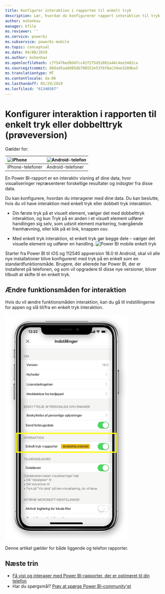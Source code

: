 ```yaml
---
title: Konfigurer interaktion i rapporten til enkelt tryk
description: Lær, hvordan du konfigurerer rapport interaktion til tryk på en enkelt eller dobbelt.
author: mshenhav
manager: kfile
ms.reviewer: ''
ms.service: powerbi
ms.subservice: powerbi-mobile
ms.topic: conceptual
ms.date: 04/08/2019
ms.author: mshenhav
ms.openlocfilehash: c7f5476ed9d47cc42f275d51801a44c4ee3482ca
ms.sourcegitcommit: 60dad5aa0d85db790553e537bf8ac34ee3289ba3
ms.translationtype: MT
ms.contentlocale: da-DK
ms.lasthandoff: 05/29/2019
ms.locfileid: "61340587"
---
```

# <a name="configure-report-interaction-to-single-tap-or-double-tap-preview"></a>Konfigurer interaktion i rapporten til enkelt tryk eller dobbelttryk (prøveversion)
Gælder for:

| ![iPhone](././media/mobile-reports-in-the-mobile-apps/ios-logo-40-px.png) | ![Android-telefon](././media/mobile-reports-in-the-mobile-apps/android-logo-40-px.png) | 
|:--- |:--- |
| iPhone-telefoner |Android-telefoner |

En Power BI-rapport er en interaktiv visning af dine data, hvor visualiseringer repræsenterer forskellige resultater og indsigter fra disse data.

Du kan konfigurere, hvordan du interagerer med dine data. Du kan beslutte, hvis du vil have interaktion med enkelt tryk eller dobbelt tryk interaktion.

* Din første tryk på et visuelt element, vælger det med dobbelttryk interaktion, og kun Tryk på en anden i et visuelt element udfører handlingen sig selv, som udsnit element markering, tværgående fremhævning, eller klik på et link, knappen osv.

* Med enkelt tryk interaktion, et enkelt tryk gør begge dele – vælger det visuelle element og udfører en handling.
![Power BI mobile enkelt tryk](./media/mobile-app-single-tap/single-tap-2.gif)


Starter fra Power BI til iOS og 112540 appversion 18.0 til Android, skal vil alle nye installationer blive konfigureret med tryk på en enkelt som en standardfunktionsmåde.
Brugere, der allerede har Power BI, der er installeret på telefonen, og som vil opgradere til disse nye versioner, bliver tilbudt at skifte til en enkelt tryk.

## <a name="change-interaction-behavior"></a>Ændre funktionsmåden for interaktion

Hvis du vil ændre funktionsmåden interaktion, kan du gå til indstillingerne for appen og slå til/fra en enkelt tryk interaktion.

![Powerbi – mobil ændre interaktion i rapporten](./media/mobile-app-single-tap/configure-single-tap.png)

Denne artikel gælder for både liggende og telefon rapporter.

## <a name="next-steps"></a>Næste trin
* [Få vist og interager med Power BI-rapporter, der er optimeret til din telefon](mobile-apps-view-phone-report.md)
* Har du spørgsmål? [Prøv at spørge Power BI-community'et](http://community.powerbi.com/)

